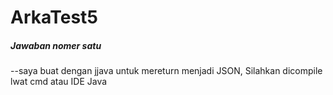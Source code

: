 # ArkaTest5

##### Jawaban nomer satu 
--saya buat dengan jjava untuk mereturn menjadi JSON, Silahkan dicompile lwat cmd atau IDE Java
